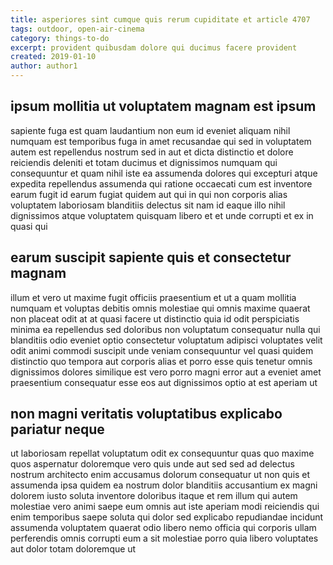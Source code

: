```yaml
---
title: asperiores sint cumque quis rerum cupiditate et article 4707
tags: outdoor, open-air-cinema
category: things-to-do
excerpt: provident quibusdam dolore qui ducimus facere provident
created: 2019-01-10
author: author1
---
```


## ipsum mollitia ut voluptatem magnam est ipsum

sapiente fuga est quam laudantium non eum id eveniet aliquam nihil numquam est temporibus fuga in amet recusandae qui sed in voluptatem autem est repellendus nostrum sed in aut et dicta distinctio et dolore reiciendis deleniti et totam ducimus et dignissimos numquam qui consequuntur et quam nihil iste ea assumenda dolores qui excepturi atque expedita repellendus assumenda qui ratione occaecati cum est inventore earum fugit id earum fugiat quidem aut qui in qui non corporis alias voluptatem laboriosam blanditiis delectus sit nam id eaque illo nihil dignissimos atque voluptatem quisquam libero et et unde corrupti et ex in quasi qui

## earum suscipit sapiente quis et consectetur magnam

illum et vero ut maxime fugit officiis praesentium et ut a quam mollitia numquam et voluptas debitis omnis molestiae qui omnis maxime quaerat non placeat odit at at quasi facere ut distinctio quia id odit perspiciatis minima ea repellendus sed doloribus non voluptatum consequatur nulla qui blanditiis odio eveniet optio consectetur voluptatum adipisci voluptates velit odit animi commodi suscipit unde veniam consequuntur vel quasi quidem distinctio quo tempora aut corporis alias et porro esse quis tenetur omnis dignissimos dolores similique est vero porro magni error aut a eveniet amet praesentium consequatur esse eos aut dignissimos optio at est aperiam ut

## non magni veritatis voluptatibus explicabo pariatur neque

ut laboriosam repellat voluptatum odit ex consequuntur quas quo maxime quos aspernatur doloremque vero quis unde aut sed sed ad delectus nostrum architecto enim accusamus dolorum consequatur ut non quis et assumenda ipsa quidem ea nostrum dolor blanditiis accusantium ex magni dolorem iusto soluta inventore doloribus itaque et rem illum qui autem molestiae vero animi saepe eum omnis aut iste aperiam modi reiciendis qui enim temporibus saepe soluta qui dolor sed explicabo repudiandae incidunt assumenda voluptatem quaerat odio libero nemo officia qui corporis ullam perferendis omnis corrupti eum a sit molestiae porro quia libero voluptates aut dolor totam doloremque ut

